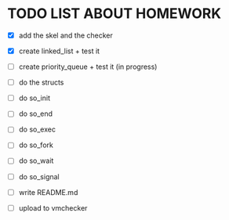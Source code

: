 # TODO LIST ABOUT HOMEWORK

- [x] add the skel and the checker
- [x] create linked_list + test it
- [ ] create priority_queue + test it (in progress)
- [ ] do the structs
- [ ] do so_init
- [ ] do so_end
- [ ] do so_exec
- [ ] do so_fork
- [ ] do so_wait
- [ ] do so_signal
- [ ] write README.md
- [ ] upload to vmchecker

